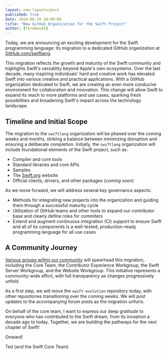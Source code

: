 ```yaml
---
layout: new-layouts/post
published: true
date: 2024-06-10 10:00:00
title: "New GitHub Organization for the Swift Project"
author: [tkremenek]
---
```


Today, we are announcing an exciting development for the Swift programming language: its migration to a dedicated GitHub organization at [GitHub.com/swiftlang](http://github.com/swiftlang).

This migration reflects the growth and maturity of the Swift community and highlights Swift's versatility beyond Apple's own ecosystems. Over the last decade, many inspiring individuals' hard and creative work has elevated Swift into various creative and practical applications. With a GitHub organization dedicated to Swift, we are creating an even more conducive environment for collaboration and innovation. This change will allow Swift to expand its reach to more platforms and use cases, sparking fresh possibilities and broadening Swift's impact across the technology landscape.

## Timeline and Initial Scope

The migration to the `swiftlang` organization will be phased over the coming weeks and months, striking a balance between minimizing disruption and ensuring a deliberate completion. Initially, the `swiftlang` organization will include foundational elements of the Swift project, such as:

* Compiler and core tools
* Standard libraries and core APIs
* Samples
* The [Swift.org](http://swift.org/) website
* Official clients, drivers, and other packages (*coming soon*)

As we move forward, we will address several key governance aspects:

* Methods for integrating new projects into the organization and guiding them through a successful maturity cycle
* Utilization of GitHub teams and other tools to expand our contributor base and clearly define roles for commiters
* Extend and augment continuous integration (CI) support to ensure Swift and all of its components is a well-tested, production-ready programming language for all use cases

## A Community Journey

[Various groups within our community](https://www.swift.org/community/#community-structure) will spearhead this migration, including the Core Team, the Contributor Experience Workgroup, the Swift Server Workgroup, and the Website Workgroup. This initiative represents a community-wide effort, with full transparency as changes progressively unfold.

As a first step, we will move the `swift-evolution` repository today, with other repositories transitioning over the coming weeks. We will post updates to the accompanying forum posts as the migration unfurls.

On behalf of the core team, I want to express our deep gratitude to everyone who has contributed to the Swift dream, from its inception a decade ago to today.  Together, we are building the pathways for the next chapter of Swift!

Onward!

Ted (and the Swift Core Team)
